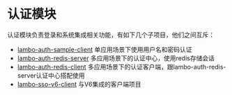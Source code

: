 # 认证模块

认证模块负责登录和系统集成相关功能，有如下几个子项目，他们之间互斥：

* [lambo-auth-sample-client](lambo-auth-sample-client) 单应用场景下使用用户名和密码认证
* [lambo-auth-redis-server](lambo-auth-redis-server) 多应用场景下的认证中心，使用redis存储会话
* [lambo-auth-redis-client](lambo-auth-redis-client) 多应用场景下的认证客户端，跟lambo-auth-redis-server认证中心搭配使用
* [lambo-sso-v6-client](lambo-sso-v6-client) 与V6集成的客户端项目

